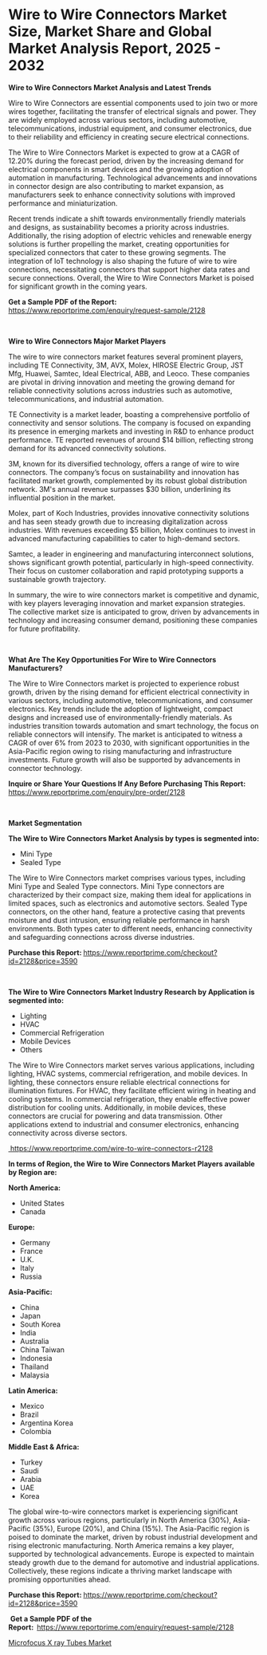 <p><h1>Wire to Wire Connectors Market Size, Market Share and Global Market Analysis Report, 2025 - 2032</h1></p><p><strong>Wire to Wire Connectors Market Analysis and Latest Trends</strong></p>
<p><p>Wire to Wire Connectors are essential components used to join two or more wires together, facilitating the transfer of electrical signals and power. They are widely employed across various sectors, including automotive, telecommunications, industrial equipment, and consumer electronics, due to their reliability and efficiency in creating secure electrical connections.</p><p>The Wire to Wire Connectors Market is expected to grow at a CAGR of 12.20% during the forecast period, driven by the increasing demand for electrical components in smart devices and the growing adoption of automation in manufacturing. Technological advancements and innovations in connector design are also contributing to market expansion, as manufacturers seek to enhance connectivity solutions with improved performance and miniaturization.</p><p>Recent trends indicate a shift towards environmentally friendly materials and designs, as sustainability becomes a priority across industries. Additionally, the rising adoption of electric vehicles and renewable energy solutions is further propelling the market, creating opportunities for specialized connectors that cater to these growing segments. The integration of IoT technology is also shaping the future of wire to wire connections, necessitating connectors that support higher data rates and secure connections. Overall, the Wire to Wire Connectors Market is poised for significant growth in the coming years.</p></p>
<p><strong>Get a Sample PDF of the Report:&nbsp;</strong> <a href="https://www.reportprime.com/enquiry/request-sample/2128?utm_campaign=3029&utm_medium=2&utm_source=Github&utm_content=ia&utm_term=18032025&utm_id=wire-to-wire-connectors">https://www.reportprime.com/enquiry/request-sample/2128</a></p>
<p>&nbsp;</p>
<p><strong>Wire to Wire Connectors Major Market Players</strong></p>
<p><p>The wire to wire connectors market features several prominent players, including TE Connectivity, 3M, AVX, Molex, HIROSE Electric Group, JST Mfg, Huawei, Samtec, Ideal Electrical, ABB, and Leoco. These companies are pivotal in driving innovation and meeting the growing demand for reliable connectivity solutions across industries such as automotive, telecommunications, and industrial automation.</p><p>TE Connectivity is a market leader, boasting a comprehensive portfolio of connectivity and sensor solutions. The company is focused on expanding its presence in emerging markets and investing in R&D to enhance product performance. TE reported revenues of around $14 billion, reflecting strong demand for its advanced connectivity solutions.</p><p>3M, known for its diversified technology, offers a range of wire to wire connectors. The company’s focus on sustainability and innovation has facilitated market growth, complemented by its robust global distribution network. 3M's annual revenue surpasses $30 billion, underlining its influential position in the market.</p><p>Molex, part of Koch Industries, provides innovative connectivity solutions and has seen steady growth due to increasing digitalization across industries. With revenues exceeding $5 billion, Molex continues to invest in advanced manufacturing capabilities to cater to high-demand sectors.</p><p>Samtec, a leader in engineering and manufacturing interconnect solutions, shows significant growth potential, particularly in high-speed connectivity. Their focus on customer collaboration and rapid prototyping supports a sustainable growth trajectory.</p><p>In summary, the wire to wire connectors market is competitive and dynamic, with key players leveraging innovation and market expansion strategies. The collective market size is anticipated to grow, driven by advancements in technology and increasing consumer demand, positioning these companies for future profitability.</p></p>
<p>&nbsp;</p>
<p><strong>What Are The Key Opportunities For Wire to Wire Connectors Manufacturers?</strong></p>
<p><p>The Wire to Wire Connectors market is projected to experience robust growth, driven by the rising demand for efficient electrical connectivity in various sectors, including automotive, telecommunications, and consumer electronics. Key trends include the adoption of lightweight, compact designs and increased use of environmentally-friendly materials. As industries transition towards automation and smart technology, the focus on reliable connectors will intensify. The market is anticipated to witness a CAGR of over 6% from 2023 to 2030, with significant opportunities in the Asia-Pacific region owing to rising manufacturing and infrastructure investments. Future growth will also be supported by advancements in connector technology.</p></p>
<p><strong>Inquire or Share Your Questions If Any Before Purchasing This Report:</strong> <a href="https://www.reportprime.com/enquiry/pre-order/2128?utm_campaign=3029&utm_medium=2&utm_source=Github&utm_content=ia&utm_term=18032025&utm_id=wire-to-wire-connectors">https://www.reportprime.com/enquiry/pre-order/2128</a></p>
<p>&nbsp;</p>
<p><strong>Market Segmentation</strong></p>
<p><strong>The Wire to Wire Connectors Market Analysis by types is segmented into:</strong></p>
<p><ul><li>Mini Type</li><li>Sealed Type</li></ul></p>
<p><p>The Wire to Wire Connectors market comprises various types, including Mini Type and Sealed Type connectors. Mini Type connectors are characterized by their compact size, making them ideal for applications in limited spaces, such as electronics and automotive sectors. Sealed Type connectors, on the other hand, feature a protective casing that prevents moisture and dust intrusion, ensuring reliable performance in harsh environments. Both types cater to different needs, enhancing connectivity and safeguarding connections across diverse industries.</p></p>
<p><strong>Purchase this Report:&nbsp;</strong><a href="https://www.reportprime.com/checkout?id=2128&price=3590&utm_campaign=3029&utm_medium=2&utm_source=Github&utm_content=ia&utm_term=18032025&utm_id=wire-to-wire-connectors">https://www.reportprime.com/checkout?id=2128&price=3590</a></p>
<p>&nbsp;</p>
<p><strong>The Wire to Wire Connectors Market Industry Research by Application is segmented into:</strong></p>
<p><ul><li>Lighting</li><li>HVAC</li><li>Commercial Refrigeration</li><li>Mobile Devices</li><li>Others</li></ul></p>
<p><p>The Wire to Wire Connectors market serves various applications, including lighting, HVAC systems, commercial refrigeration, and mobile devices. In lighting, these connectors ensure reliable electrical connections for illumination fixtures. For HVAC, they facilitate efficient wiring in heating and cooling systems. In commercial refrigeration, they enable effective power distribution for cooling units. Additionally, in mobile devices, these connectors are crucial for powering and data transmission. Other applications extend to industrial and consumer electronics, enhancing connectivity across diverse sectors.</p></p>
<p><a href="https://www.reportprime.com/wire-to-wire-connectors-r2128?utm_campaign=3029&utm_medium=2&utm_source=Github&utm_content=ia&utm_term=18032025&utm_id=wire-to-wire-connectors">&nbsp;https://www.reportprime.com/wire-to-wire-connectors-r2128</a></p>
<p><strong>In terms of Region, the Wire to Wire Connectors Market Players available by Region are:</strong></p>
<p>
    <p> <strong> North America: </strong>
        <ul>
            <li>United States</li>
            <li>Canada</li>
        </ul>
        </p> 
    <p> <strong> Europe: </strong>
        <ul>
            <li>Germany</li>
            <li>France</li>
            <li>U.K.</li>
            <li>Italy</li>
            <li>Russia</li>
        </ul>
        </p> 
    <p> <strong> Asia-Pacific: </strong>
        <ul>
            <li>China</li>
            <li>Japan</li>
            <li>South Korea</li>
            <li>India</li>
            <li>Australia</li>
            <li>China Taiwan</li>
            <li>Indonesia</li>
            <li>Thailand</li>
            <li>Malaysia</li>
        </ul>
        </p> 
    <p> <strong> Latin America: </strong>
        <ul>
            <li>Mexico</li>
            <li>Brazil</li>
            <li>Argentina Korea</li>
            <li>Colombia</li>
        </ul>
        </p> 
    <p> <strong> Middle East & Africa: </strong>
        <ul>
            <li>Turkey</li>
            <li>Saudi</li>
            <li>Arabia</li>
            <li>UAE</li>
            <li>Korea</li>
        </ul>
    </p>
    </p>
<p><p>The global wire-to-wire connectors market is experiencing significant growth across various regions, particularly in North America (30%), Asia-Pacific (35%), Europe (20%), and China (15%). The Asia-Pacific region is poised to dominate the market, driven by robust industrial development and rising electronic manufacturing. North America remains a key player, supported by technological advancements. Europe is expected to maintain steady growth due to the demand for automotive and industrial applications. Collectively, these regions indicate a thriving market landscape with promising opportunities ahead.</p></p>
<p><strong>Purchase this Report: </strong><a href="https://www.reportprime.com/checkout?id=2128&price=3590&utm_campaign=3029&utm_medium=2&utm_source=Github&utm_content=ia&utm_term=18032025&utm_id=wire-to-wire-connectors">https://www.reportprime.com/checkout?id=2128&price=3590</a></p>
<p>&nbsp;<strong>Get a Sample PDF of the Report:&nbsp;&nbsp;</strong><a href="https://www.reportprime.com/enquiry/request-sample/2128?utm_campaign=3029&utm_medium=2&utm_source=Github&utm_content=ia&utm_term=18032025&utm_id=wire-to-wire-connectors">https://www.reportprime.com/enquiry/request-sample/2128</a></p>
<p><strong></strong></p>
<p><p><a href="https://github.com/lotoahshaiek/Market-Research-Report-List-1/blob/main/microfocus-x-ray-tubes-market.md?utm_campaign=3029&utm_medium=2&utm_source=Github&utm_content=ia&utm_term=18032025&utm_id=wire-to-wire-connectors">Microfocus X ray Tubes Market</a></p></p>